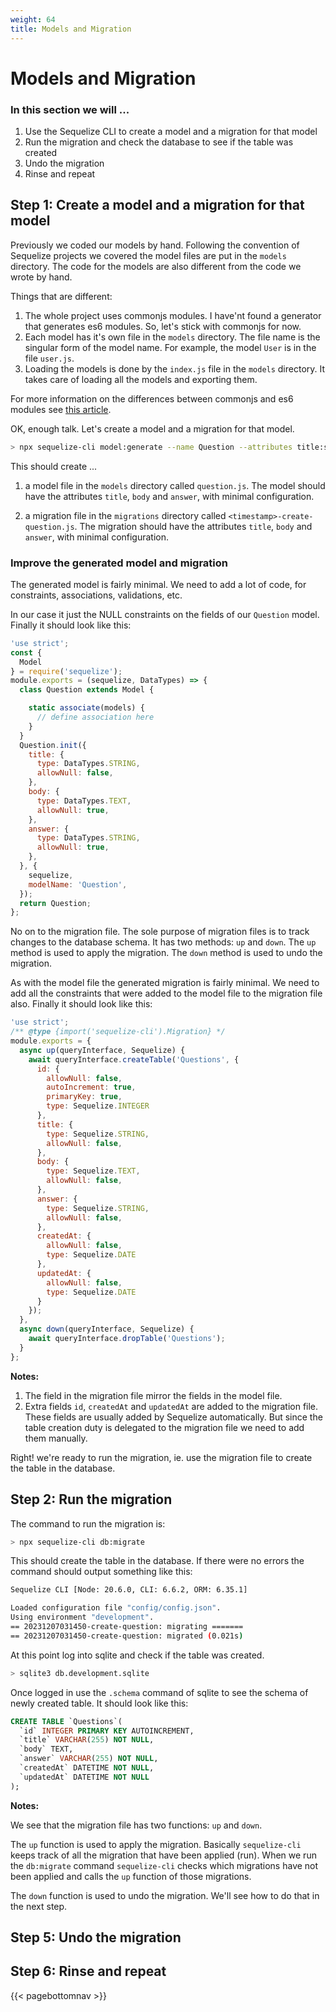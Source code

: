 ```yaml
---
weight: 64
title: Models and Migration
---
```


# Models and Migration

### In this section we will ...

1. Use the Sequelize CLI to create a model and a migration for that model
2. Run the migration and check the database to see if the table was created
3. Undo the migration
4. Rinse and repeat

## Step 1: Create a model and a migration for that model

Previously we coded our models by hand. Following the convention of Sequelize projects we covered the model files are put in the `models` directory. The code for the models are also different from the code we wrote by hand.

Things that are different:
1. The whole project uses commonjs modules. I have'nt found a generator that generates es6 modules. So, let's stick with commonjs for now. 
2. Each model has it's own file in the `models` directory. The file name is the singular form of the model name. For example, the model `User` is in the file `user.js`.
3. Loading the models is done by the `index.js` file in the `models` directory. It takes care of loading all the models and exporting them.

For more information on the differences between commonjs and es6 modules see [this article](https://medium.com/computed-comparisons/commonjs-vs-amd-vs-requirejs-vs-es6-modules-2e814b114a0b).

OK, enough talk. Let's create a model and a migration for that model.

```bash
> npx sequelize-cli model:generate --name Question --attributes title:string,body:text,answer:string
```

This should create ...
1. a model file in the `models` directory called `question.js`. The model should have the attributes `title`, `body` and `answer`, with minimal configuration.

2. a migration file in the `migrations` directory called `<timestamp>-create-question.js`. The migration should have the attributes `title`, `body` and `answer`, with minimal configuration.

### Improve the generated model and migration

The generated model is fairly minimal. We need to add a lot of code, for constraints, associations, validations, etc. 

In our case it just the NULL constraints on the fields of our `Question` model. Finally it should look like this:

```javascript
'use strict';
const {
  Model
} = require('sequelize');
module.exports = (sequelize, DataTypes) => {
  class Question extends Model {

    static associate(models) {
      // define association here
    }
  }
  Question.init({
    title: {
      type: DataTypes.STRING,
      allowNull: false,
    },
    body: {
      type: DataTypes.TEXT,
      allowNull: true,
    },
    answer: {
      type: DataTypes.STRING,
      allowNull: true,
    },
  }, {
    sequelize,
    modelName: 'Question',
  });
  return Question;
};
```

No on to the migration file. The sole purpose of migration files is to track changes to the database schema. It has two methods: `up` and `down`. The `up` method is used to apply the migration. The `down` method is used to undo the migration.

As with the model file the generated migration is fairly minimal. We need to add all the constraints that were added to the model file to the migration file also. Finally it should look like this:

```javascript
'use strict';
/** @type {import('sequelize-cli').Migration} */
module.exports = {
  async up(queryInterface, Sequelize) {
    await queryInterface.createTable('Questions', {
      id: {
        allowNull: false,
        autoIncrement: true,
        primaryKey: true,
        type: Sequelize.INTEGER
      },
      title: {
        type: Sequelize.STRING,
        allowNull: false,
      },
      body: {
        type: Sequelize.TEXT,
        allowNull: false,
      },
      answer: {
        type: Sequelize.STRING,
        allowNull: false,
      },
      createdAt: {
        allowNull: false,
        type: Sequelize.DATE
      },
      updatedAt: {
        allowNull: false,
        type: Sequelize.DATE
      }
    });
  },
  async down(queryInterface, Sequelize) {
    await queryInterface.dropTable('Questions');
  }
};
```

**Notes:**
1. The field in the migration file mirror the fields in the model file.
2. Extra fields `id`, `createdAt` and `updatedAt` are added to the migration file. These fields are usually added by Sequelize automatically. But since the table creation duty is delegated to the migration file we need to add them manually.

Right! we're ready to run the migration, ie. use the migration file to create the table in the database.

## Step 2: Run the migration

The command to run the migration is:

```bash
> npx sequelize-cli db:migrate
```

This should create the table in the database. If there were no errors the command should output something like this:

```bash
Sequelize CLI [Node: 20.6.0, CLI: 6.6.2, ORM: 6.35.1]

Loaded configuration file "config/config.json".
Using environment "development".
== 20231207031450-create-question: migrating =======
== 20231207031450-create-question: migrated (0.021s)
```

At this point log into sqlite and check if the table was created.

```bash
> sqlite3 db.development.sqlite
```

Once logged in use the `.schema` command of sqlite to see the schema of newly created table. It should look like this:

```sql
CREATE TABLE `Questions`(
  `id` INTEGER PRIMARY KEY AUTOINCREMENT,
  `title` VARCHAR(255) NOT NULL,
  `body` TEXT,
  `answer` VARCHAR(255) NOT NULL,
  `createdAt` DATETIME NOT NULL,
  `updatedAt` DATETIME NOT NULL
);
```

**Notes:**

We see that the migration file has two functions: `up` and `down`. 

The `up` function is used to apply the migration. Basically `sequelize-cli` keeps track of all the migration that have been applied (run). When we run the `db:migrate` command `sequelize-cli` checks which migrations have not been applied and calls the `up` function of those migrations.


The `down` function is used to undo the migration. We'll see how to do that in the next step.
## Step 5: Undo the migration

## Step 6: Rinse and repeat

{{< pagebottomnav >}}
